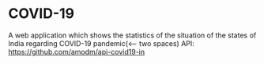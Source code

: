# COVID-19
A web application which shows the statistics of the situation of the states of India regarding COVID-19 pandemic(<-- two spaces)
API: https://github.com/amodm/api-covid19-in
